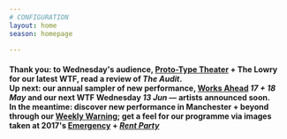 ```yaml
---
# CONFIGURATION
layout: home
season: homepage

---
```

#### Thank you: to Wednesday's audience, [Proto-Type Theater](/current/2018-springsummer/proto-type) + The Lowry for our latest WTF, read a review of *The Audit*.<br>Up next: our annual sampler of new performance, [Works Ahead](/hab/worksahead) *17 + 18 May* and our next WTF Wednesday *13 Jun* — artists announced soon.<br>In the meantime: discover new performance in Manchester + beyond through our <a href="http://wordofwarning.posthaven.com" target="_blank">Weekly Warning</a>; get a feel for our programme via images taken at 2017's [Emergency](/galleries/2017-emergency) + [*Rent Party*](/galleries/2017-domestic)
